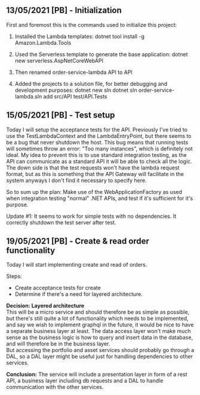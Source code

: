 ## 13/05/2021 [PB] - Initialization
First and foremost this is the commands used to initialize this project:

1. Installed the Lambda templates:
dotnet tool install -g Amazon.Lambda.Tools

2. Used the Serverless template to generate the base application:
dotnet new serverless.AspNetCoreWebAPI

3. Then renamed order-service-lambda API to API

4. Added the projects to a solution file, for better debugging and development purposes:
dotnet new sln
dotnet sln order-service-lambda.sln add src/API test/API.Tests

## 15/05/2021 [PB] - Test setup
Today I will setup the acceptance tests for the API.
Previously I've tried to use the TestLambdaContext and the LambdaEntryPoint, but there seems to be a bug that never shutdown the host.
This bug means that running tests will sometimes throw an error: "Too many instances", which is definitely not ideal.
My idea to prevent this is to use standard integration testing, as the API can communicate as a standard API it will be able to check all the logic. The down side is that the test requests won't have the lambda request format, but as this is something that the API Gateway will facilitate in the system anyways I don't find it necessary to specify here.

So to sum up the plan: Make use of the WebApplicationFactory as used when integration testing "normal" .NET APIs, and test if it's sufficient for it's purpose.

Update #1:
It seems to work for simple tests with no dependencies. It correctly shutdown the test server after test.

## 19/05/2021 [PB] - Create & read order functionality
Today I will start implementing create and read of orders.  

Steps:
- Create acceptance tests for create
- Determine if there's a need for layered architecture.

**Decision: Layered architecture**  
This will be a micro service and should therefore be as simple as possible, but there's still quite a lot of functionality which needs to be implemented, and say we wish to implement graphql in the future, it would be nice to have a separate business layer at least. The data access layer won't make much sense as the business logic is how to query and insert data in the database, and will therefore be in the business layer.  
But accessing the portfolio and asset services should probably go through a DAL, so a DAL layer might be useful just for handling dependencies to other services.

**Conclusion:** The service will include a presentation layer in form of a rest API, a business layer including db requests and a DAL to handle communication with the other services.